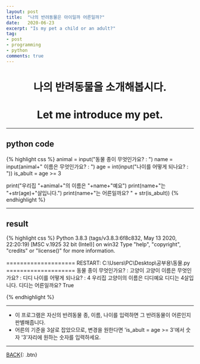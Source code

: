 ```yaml
---
layout: post
title:  "나의 반려동물은 아이일까 어른일까?"
date:   2020-06-23
excerpt: "Is my pet a child or an adult?"
tag:
- post
- programming
- python
comments: true
---
```

# <center>나의 반려동물을 소개해봅시다.</center>
# <center>Let me introduce my pet.</center>

---
## python code

{% highlight css %}
animal = input("동물 종이 무엇인가요? : ")
name = input(animal+" 이름은 무엇인가요? : ")
age = int(input("나이를 어떻게 되나요? : "))
is_abult = age >= 3

print("우리집 "+animal+"의 이름은 "+name+"예요")
print(name+"는 "+str(age)+"살입니다.")
print(name+"는 어른일까요? " + str(is_abult))
{% endhighlight %}

---

## result
{% highlight css %}
Python 3.8.3 (tags/v3.8.3:6f8c832, May 13 2020, 22:20:19) [MSC v.1925 32 bit (Intel)] on win32
Type "help", "copyright", "credits" or "license()" for more information.
>>> 
==================== RESTART: C:\Users\PC\Desktop\공부용\동물.py ====================
동물 종이 무엇인가요? : 고양이
고양이 이름은 무엇인가요? : 디디
나이를 어떻게 되나요? : 4
우리집 고양이의 이름은 디디예요
디디는 4살입니다.
디디는 어른일까요? True
>>> 
{% endhighlight %}

---

- 이 프로그램은 자신의 반려동물 종, 이름, 나이를 입력하면 그 반려동물이 어른인지 판별해줍니다.
- 어른의 기준을 3살로 잡았으므로, 변경을 원한다면 'is_abult = age >= 3'에서 숫자 '3'자리에 원하는 숫자를 입력하세요.

---

[BACK](https://hoj0610.github.io/posts/){: .btn}
